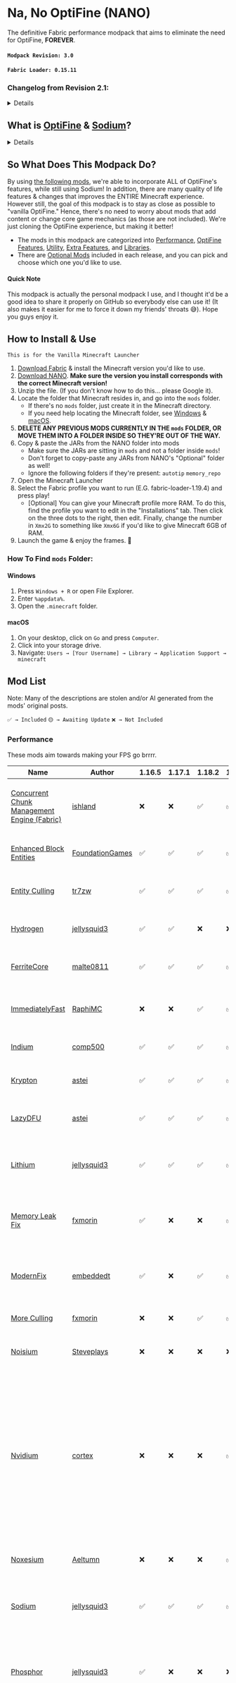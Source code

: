 # Na, No OptiFine (NANO)

The definitive Fabric performance modpack that aims to eliminate the need for OptiFine, **FOREVER**.

#### `Modpack Revision: 3.0`

#### `Fabric Loader: 0.15.11`
### Changelog from Revision 2.1:

<details>
<br>

**New Mods Added:**

- **[Centered Crosshair](https://modrinth.com/mod/centered-crosshair)**
    - Corrects the crosshair misalignment bug ([MC-157252](https://bugs.mojang.com/browse/MC-157252)).

- **[Concurrent Chunk Management Engine (Fabric)](https://modrinth.com/mod/c2me-fabric)**
    - Designed to improve the chunk performance of Minecraft.

- **[Disable Custom Worlds Advice](https://modrinth.com/mod/dcwa)**
    - Disables the "Experimental Features" warning for custom dimensions or settings.

- **[Noisium](https://modrinth.com/mod/noisium)**
    - Optimises world-gen for a better performance.

- **[Nvidium](https://modrinth.com/mod/nvidium)**
    - Boosts FPS significantly using Nvidia-specific OpenGL extensions.
    - ONLY WORKS ON NVIDIA 16 SERIES+!
    - MAY CAUSE CRASHES!
    - Will disable itself if the requirements aren't met and/or if shaders are enabled.

- **[pv-addon-sculk](https://modrinth.com/plugin/pv-addon-sculk)**
    - Warden and sculk sensors are triggered with proximity voice chat.
    - Requires [Plasmo Voice](https://modrinth.com/plugin/plasmo-voice).

- **[Server Pinger Fixer](https://modrinth.com/mod/serverpingerfixer)**
    - Improves how servers in the multiplayer list are pinged.
    - Replaced [fast-ip-ping](https://modrinth.com/mod/fast-ip-ping) from [Revision 2.1](./Revision%202.1.md) for 1.18.2+.

<br>

**Introduced for Older Minecraft Versions (1.16.5 and/or 1.17.1):**

- **[Audio Output](https://www.curseforge.com/minecraft/mc-mods/audio-output)**
    - Easily change Minecraft's audio output device without restarting the game.

- **[Hydrogen](https://modrinth.com/mod/hydrogen)**
    - Reduces Minecraft's memory usage.

- **[LambdaControls](https://modrinth.com/mod/lambdacontrols)**
    - Enables controller support.

- **[Ok Zoomer](https://modrinth.com/mod/ok-zoomer)**
    - Adds a highly-configurable zoom key.
    - Not included in 1.18.2+ as it's basically cheating.

- **[Phosphor](https://modrinth.com/mod/phosphor)**
    - Rewrites light engine for performance and fixes.

- **[Smooth Boot (Fabric)](https://modrinth.com/mod/smoothboot-fabric) / [ThreadTweak](https://modrinth.com/mod/threadtweak)**
    - Improves and tweaks Minecraft CPU scheduling.

- **[Sound Physics](https://modrinth.com/mod/soundphysics)**
    - Adds realistic sound attenuation, reverberation, and absorption through blocks.

</details>

## What is [OptiFine](https://www.optifine.net/home) & [Sodium](https://modrinth.com/mod/sodium)?

<details>
OptiFine is a very popular optimization mod that helps improve Minecraft's performance, and adds extra features that the vanilla client doesn't have. However, even while being a
performance mod, it's still very sluggish.

* E.G. Booting up the game or even changing resource packs takes foreverrrrrr...

Furthermore, the closed-source nature and intrusive characteristics of OptiFine pose challenges for other developers aiming to produce mods that are compatible with it.

Sodium is the free & open-source alternative to OptiFine that actually has **better performance**, and is compatible with a wide range of the Fabric mod ecosystem.
However, by itself, it lacks many of the beloved features from OptiFine, such as a zoom key, shader support, dynamic lighting, extreme customization with resource packs, etc.,
which can make transitioning out of OptiFine very difficult.
</details>

## So What Does This Modpack Do?

By using [the following mods](#mod-list), we're able to incorporate ALL of OptiFine's features, while still using Sodium! In addition, there are many quality of life
features & changes that improves the ENTIRE Minecraft experience. However still, the goal of this modpack is to stay as close as possible to "vanilla OptiFine." Hence,
there's no need to worry about mods that add content or change core game mechanics (as those are not included). We're just cloning the OptiFine experience, but
making it better!

* The mods in this modpack are categorized into [Performance](#performance), [OptiFine Features](#optifine-features), [Utility](#utility), [Extra Features](#extra-features),
  and [Libraries](#libraries).
* There are [Optional Mods](#optional) included in each release, and you can pick and choose which one you'd like to use.

#### Quick Note

This modpack is actually the personal modpack I use, and I thought it'd be a good idea to share it properly on GitHub so everybody else can use it! (It also makes it easier
for me to force it down my friends' throats 😅). Hope you guys enjoy it.

## How to Install & Use

`This is for the Vanilla Minecraft Launcher`

1. [Download Fabric](https://fabricmc.net/use/installer/) & install the Minecraft version you'd like to use.
2. [Download NANO](https://github.com/SirDanielIII/NANO/releases/). **Make sure the version you install corresponds with the correct Minecraft version!**
3. Unzip the file. (If you don't know how to do this... please Google it).
4. Locate the folder that Minecraft resides in, and go into the `mods` folder.
    * If there's no `mods` folder, just create it in the Minecraft directory.
    * If you need help locating the Minecraft folder, see [Windows](#windows) & [macOS](#macos).
5. **DELETE ANY PREVIOUS MODS CURRENTLY IN THE `mods` FOLDER, OR MOVE THEM INTO A FOLDER INSIDE SO THEY'RE OUT OF THE WAY.**
6. Copy & paste the JARs from the NANO folder into mods
    * Make sure the JARs are sitting in `mods` and not a folder inside `mods`!
    * Don't forget to copy-paste any JARs from NANO's "Optional" folder as well!
    * Ignore the following folders if they're present: `autotip` `memory_repo`
7. Open the Minecraft Launcher
8. Select the Fabric profile you want to run (E.G. fabric-loader-1.19.4) and press play!
    * [Optional] You can give your Minecraft profile more RAM. To do this, find the profile you want to edit in the "Installations" tab. Then click on the three dots to the right,
      then edit. Finally, change the number in `Xmx2G` to something like `Xmx6G` if you'd like to give Minecraft 6GB of RAM.
9. Launch the game & enjoy the frames. 🙂

### How To Find `mods` Folder:

#### Windows

1. Press `Windows + R` or open File Explorer.
2. Enter `%appdata%`.
3. Open the `.minecraft` folder.

#### macOS

1. On your desktop, click on `Go` and press `Computer`.
2. Click into your storage drive.
3. Navigate: `Users → [Your Username] → Library → Application Support → minecraft`

## Mod List

Note: Many of the descriptions are stolen and/or AI generated from the mods' original posts.

`✅ → Included` `🟡 → Awaiting Update` `❌ → Not Included`

### Performance

These mods aim towards making your FPS go brrrr.

| Name                                                                                | Author                                                       | 1.16.5 | 1.17.1 | 1.18.2 | 1.19.4 | 1.20.1 | 1.20.2 | 1.20.4 | 1.20.6 | Description                                                                                                                                                                                                                   |
|-------------------------------------------------------------------------------------|--------------------------------------------------------------|--------|--------|--------|--------|--------|--------|--------|--------|-------------------------------------------------------------------------------------------------------------------------------------------------------------------------------------------------------------------------------|
| [Concurrent Chunk Management Engine (Fabric)](https://modrinth.com/mod/c2me-fabric) | [ishland](https://modrinth.com/user/ishland)                 | ❌      | ❌      | ✅      | ✅      | ✅      | ✅      | ✅      | ✅      | Designed to improve chunk performance. <br/><br/>⚠️ Crashes on 1.17.1.                                                                                                                                                        |
| [Enhanced Block Entities](https://modrinth.com/mod/ebe)                             | [FoundationGames](https://modrinth.com/user/FoundationGames) | ✅      | ✅      | ✅      | ✅      | ✅      | ✅      | ✅      | 🟡     | Increases block entity rendering performance.                                                                                                                                                                                 |
| [Entity Culling](https://modrinth.com/mod/entityculling)                            | [tr7zw](https://modrinth.com/user/tr7zw)                     | ✅      | ✅      | ✅      | ✅      | ✅      | ✅      | ✅      | ✅      | Skips rendering non-visible Blocks/Entities.                                                                                                                                                                                  |
| [Hydrogen](https://modrinth.com/mod/hydrogen)                                       | [jellysquid3](https://modrinth.com/user/jellysquid3)         | ✅      | ✅      | ❌      | ❌      | ❌      | ❌      | ❌      | ❌      | Reduces Minecraft's memory usage.                                                                                                                                                                                             |
| [FerriteCore](https://modrinth.com/mod/ferrite-core)                                | [malte0811](https://modrinth.com/user/malte0811)             | ✅      | ✅      | ✅      | ✅      | ✅      | ✅      | ✅      | ✅      | Reduces Minecraft's memory usage.                                                                                                                                                                                             |
| [ImmediatelyFast](https://modrinth.com/mod/immediatelyfast)                         | [RaphiMC](https://modrinth.com/user/RaphiMC)                 | ❌      | ❌      | ✅      | ✅      | ✅      | ✅      | ✅      | ✅      | Improves immediate mode rendering performance.                                                                                                                                                                                |
| [Indium](https://modrinth.com/mod/indium)                                           | [comp500](https://modrinth.com/user/comp500)                 | ✅      | ✅      | ✅      | ✅      | ✅      | ✅      | ✅      | ✅      | Sodium addon for rendering optimization.                                                                                                                                                                                      |
| [Krypton](https://modrinth.com/mod/krypton)                                         | [astei](https://modrinth.com/user/astei)                     | ✅      | ✅      | ✅      | ✅      | ✅      | ✅      | ✅      | ✅      | Optimizes Minecraft networking stack.                                                                                                                                                                                         |
| [LazyDFU](https://modrinth.com/mod/lazydfu)                                         | [astei](https://modrinth.com/user/astei)                     | ✅      | ✅      | ✅      | ✅      | ✅      | ✅      | ✅      | ✅      | Defers unnecessary initialization work.                                                                                                                                                                                       |
| [Lithium](https://modrinth.com/mod/lithium)                                         | [jellysquid3](https://modrinth.com/user/jellysquid3)         | ✅      | ✅      | ✅      | ✅      | ✅      | ✅      | ✅      | ✅      | Optimizes systems without changing vanilla mechanics.                                                                                                                                                                         |
| [Memory Leak Fix](https://modrinth.com/mod/memoryleakfix)                           | [fxmorin](https://modrinth.com/user/fxmorin)                 | ✅      | ❌      | ❌      | ✅      | ✅      | ✅      | ✅      | ✅      | Fixes multiple memory leaks in Minecraft. <br/><br/>⚠️ Crashes on 1.17.1-1.18.2.                                                                                                                                              |
| [ModernFix](https://modrinth.com/mod/modernfix)                                     | [embeddedt](https://modrinth.com/user/embeddedt)             | ✅      | ❌      | ✅      | ✅      | ✅      | ✅      | ✅      | ✅      | Improves performance, reduces memory usage, and fixes bugs.                                                                                                                                                                   |
| [More Culling](https://modrinth.com/mod/moreculling)                                | [fxmorin](https://modrinth.com/user/fxmorin)                 | ❌      | ❌      | ✅      | ✅      | ✅      | ✅      | ✅      | ✅      | Improves culling for performance.                                                                                                                                                                                             |
| [Noisium](https://modrinth.com/mod/noisium)                                         | [Steveplays](https://modrinth.com/user/Steveplays)           | ❌      | ❌      | ❌      | ❌      | ✅      | ✅      | ✅      | ✅      | Optimises world-gen for a better performance.                                                                                                                                                                                 |
| [Nvidium](https://modrinth.com/mod/nvidium)                                         | [cortex](https://modrinth.com/user/cortex)                   | ❌      | ❌      | ❌      | ✅      | ✅      | ✅      | ✅      | ✅      | Boosts FPS by using Nvidia black f**king magic.  <br/><br/>⚠️ The mod only works on Nvidia 16 series+ systems; will disable itself if the requirements aren't met and/or if shaders are enabled. Mod may also crash the game. |
| [Noxesium](https://modrinth.com/mod/noxesium)                                       | [Aeltumn](https://modrinth.com/user/Aeltumn)                 | ❌      | ❌      | ❌      | ✅      | ✅      | ✅      | ✅      | ✅      | Speeds up custom model rendering and UIs.                                                                                                                                                                                     |
| [Sodium](https://modrinth.com/mod/sodium)                                           | [jellysquid3](https://modrinth.com/user/jellysquid3)         | ✅      | ✅      | ✅      | ✅      | ✅      | ✅      | ✅      | ✅      | Implements modern rendering engine for better performance.                                                                                                                                                                    |
| [Phosphor](https://modrinth.com/mod/phosphor)                                       | [jellysquid3](https://modrinth.com/user/jellysquid3)         | ✅      | ❌      | ❌      | ❌      | ❌      | ❌      | ❌      | ❌      | Rewrites light engine for performance and fixes.   <br/><br/>✏️ Replaces [Starlight](https://modrinth.com/mod/starlight) for 1.16.5.                                                                                          |
| [Starlight](https://modrinth.com/mod/starlight)                                     | [spottedleaf](https://modrinth.com/user/spottedleaf)         | ❌      | ✅      | ✅      | ✅      | ✅      | ✅      | ✅      | ❌      | Rewrites light engine for performance and fixes. <br/><br/>✏️ [Discontinued after 1.20.4](https://gist.github.com/Spottedleaf/6cc1acdd03a9b7ac34699bf5e8f1b85c)                                                               |
| [Smooth Boot (Fabric)](https://modrinth.com/mod/smoothboot-fabric)                  | [UltimateBoomer](https://modrinth.com/user/UltimateBoomer)   | ✅      | ✅      | ✅      | ✅      | ❌      | ❌      | ❌      | ❌      | Improves and tweaks Minecraft CPU scheduling. <br/><br/>✏️ Replaces [ThreadTweak](https://modrinth.com/mod/threadtweak) for 1.16.5-1.19.4.                                                                                    |
| [ThreadTweak](https://modrinth.com/mod/threadtweak)                                 | [getchoo](https://modrinth.com/user/getchoo)                 | ❌      | ❌      | ❌      | ❌      | ✅      | ✅      | ✅      | ✅      | Improves and tweaks Minecraft CPU scheduling. <br/><br/>✏️ Replaces [Smooth Boot (Fabric)](https://modrinth.com/mod/smoothboot-fabric) for 1.20+.                                                                             |

### OptiFine Features

These mods should emulate all if not most of OptiFine's features.

| Name                                                                            | Author                                                      | 1.16.5 | 1.17.1 | 1.18.2 | 1.19.4 | 1.20.1 | 1.20.2 | 1.20.4 | 1.20.6 | Description                                                                                                                                                                                                                               |
|---------------------------------------------------------------------------------|-------------------------------------------------------------|--------|--------|--------|--------|--------|--------|--------|--------|-------------------------------------------------------------------------------------------------------------------------------------------------------------------------------------------------------------------------------------------|
| [Animatica](https://modrinth.com/mod/animatica)                                 | [FundationGames](https://modrinth.com/user/FoundationGames) | ❌      | ✅      | ✅      | ✅      | ✅      | ✅      | ✅      | ✅      | Adds support for loading MCPatcher/OptiFine animated texture format.                                                                                                                                                                      |
| [Capes](https://modrinth.com/mod/capes)                                         | [caelthecolher](https://modrinth.com/user/caelthecolher)    | ✅      | ✅      | ✅      | ✅      | ✅      | ✅      | ✅      | ✅      | Allows the use of capes from Optifine, LabyMod, and MinecraftCapes Mod. <br/><br/>✏️ 1.16.5 version from [CurseForge](https://www.curseforge.com/minecraft/mc-mods/capes/files/all?page=1&pageSize=20&version=1.16.5&gameVersionTypeId=4) |
| [CIT Resewn](https://modrinth.com/mod/cit-resewn)                               | [shsupercm](https://modrinth.com/user/shsupercm)            | ❌      | ✅      | ✅      | ✅      | ✅      | ✅      | ✅      | 🟡     | Enables resourcepacks to replace item appearances based on conditions.                                                                                                                                                                    |
| [Continuity](https://modrinth.com/mod/continuity)                               | [peppercode1](https://modrinth.com/user/peppercode1)        | ❌      | ✅      | ✅      | ✅      | ✅      | ✅      | ✅      | ✅      | Enables connected textures & Optifine-format emissive textures.                                                                                                                                                                           |
| [(EMF) Entity Model Features](https://modrinth.com/mod/entity-model-features)   | [Traben](https://modrinth.com/user/Traben)                  | ❌      | ❌      | ✅      | ✅      | ✅      | ✅      | ✅      | ✅      | Adds support for OptiFine's Custom Entity Models (CEM).                                                                                                                                                                                   |
| [(ETF) Entity Texture Features](https://modrinth.com/mod/entitytexturefeatures) | [Traben](https://modrinth.com/user/Traben)                  | ✅      | ✅      | ✅      | ✅      | ✅      | ✅      | ✅      | ✅      | Adds emissive, random & custom texture support for entities.                                                                                                                                                                              |
| [Fabrishot](https://modrinth.com/mod/fabrishot)                                 | [ramidzkh](https://modrinth.com/user/ramidzkh)              | ✅      | ✅      | ✅      | ✅      | ✅      | ✅      | ✅      | ✅      | Enables taking screenshots larger than the game resolution (e.g., 8K).                                                                                                                                                                    |
| [FabricSkyBoxes](https://modrinth.com/mod/fabricskyboxes)                       | [AMereBagatelle](https://modrinth.com/user/AMereBagatelle)  | ✅      | ✅      | ✅      | ✅      | ✅      | ✅      | ✅      | ✅      | Allows defining custom skyboxes in resource packs.                                                                                                                                                                                        |
| [FabricSkyBoxes Interop](https://modrinth.com/mod/fabricskyboxes-interop)       | [FlashyReese](https://modrinth.com/user/FlashyReese)        | ✅      | ✅      | ✅      | ✅      | ✅      | ✅      | ✅      | ✅      | Provides FabricSkyBoxes Interoperability for MCPatcher/OptiFine Skies.                                                                                                                                                                    |
| [Iris Shaders](https://modrinth.com/mod/iris)                                   | [coderbot](https://modrinth.com/user/coderbot)              | ✅      | ✅      | ✅      | ✅      | ✅      | ✅      | ✅      | ✅      | Introduces shader support.                                                                                                                                                                                                                |
| [LambDynamicLights](https://modrinth.com/mod/lambdynamiclights)                 | [LambdAurora](https://modrinth.com/user/LambdAurora)        | ✅      | ✅      | ✅      | ✅      | ✅      | ✅      | ✅      | 🟡     | Adds dynamic lights for torches, etc.                                                                                                                                                                                                     |
| [Ok Zoomer](https://modrinth.com/mod/ok-zoomer)                                 | [Ennui](https://modrinth.com/user/Ennui)                    | ✅      | ✅      | ❌      | ❌      | ❌      | ❌      | ❌      | ❌      | Adds a highly-configurable zoom key. <br/><br/>✏️ Not included in 1.18.2+ as it's basically cheating.                                                                                                                                     |
| [Logical Zoom](https://modrinth.com/mod/logical-zoom)                           | [LogicalGeekBoy](https://modrinth.com/user/LogicalGeekBoy)  | ❌      | ❌      | ✅      | ✅      | ✅      | ✅      | ✅      | ✅      | Adds a zoom button similar to OptiFine's.                                                                                                                                                                                                 |
| [OptiGUI](https://modrinth.com/mod/optigui)                                     | [opekope2](https://modrinth.com/user/opekope2)              | ❌      | ❌      | ✅      | ✅      | ✅      | ✅      | ✅      | ✅      | Enables texture customization of in-game GUIs with resource packs.                                                                                                                                                                        |
| [Sodium Extra](https://modrinth.com/mod/sodium-extra)                           | [FlashyReese](https://modrinth.com/user/FlashyReese)        | ✅      | ✅      | ✅      | ✅      | ✅      | ✅      | ✅      | ✅      | Brings OptiFine's eye-candy options to Sodium, with performance improvements.                                                                                                                                                             |

### Utility

These are included to improve the existing features in Minecraft.

| Name                                                                      | Author                                                        | 1.16.5 | 1.17.1 | 1.18.2 | 1.19.4 | 1.20.1 | 1.20.2 | 1.20.4 | 1.20.6 | Description                                                                                      |
|---------------------------------------------------------------------------|---------------------------------------------------------------|--------|--------|--------|--------|--------|--------|--------|--------|--------------------------------------------------------------------------------------------------|
| [AdvancementInfo](https://modrinth.com/mod/advancementinfo)               | [Giselbaer](https://modrinth.com/user/Giselbaer)              | ✅      | ✅      | ✅      | ✅      | ✅      | ❌      | ✅      | ✅      | Enlarges the default advancements UI and adds an info panel.                                     |
| [Audio Output](https://www.curseforge.com/minecraft/mc-mods/audio-output) | [maximumgame](https://www.curseforge.com/members/maximumgame) | ✅      | ✅      | ❌      | ❌      | ❌      | ❌      | ❌      | ❌      | Easily change Minecraft's audio output device without restarting the game.                       |
| [Better Statistics Screen](https://modrinth.com/mod/better-stats)         | [TheCSDev](https://modrinth.com/user/TheCSDev)                | ❌      | ❌      | ✅      | ✅      | ✅      | ✅      | ✅      | ✅      | Improves the usefulness of the default statistics screen.                                        |
| [Centered Crosshair](https://modrinth.com/mod/centered-crosshair)         | [JustAlittleWolf](https://modrinth.com/user/JustAlittleWolf)  | ❌      | ❌      | ❌      | ❌      | ✅      | ✅      | ✅      | ✅      | Corrects the crosshair misalignment bug ([MC-157252](https://bugs.mojang.com/browse/MC-157252)). |
| [Dynamic FPS](https://modrinth.com/mod/dynamic-fps)                       | [juliand665](https://modrinth.com/user/juliand665)            | ✅      | ✅      | ✅      | ✅      | ✅      | ✅      | ✅      | ✅      | Automatically adjusts rendering speed based on focus or visibility.                              |
| [Language Reload](https://modrinth.com/mod/language-reload)               | [Jerozgen](https://modrinth.com/user/Jerozgen)                | ❌      | ✅      | ✅      | ✅      | ✅      | ✅      | ✅      | ✅      | Introduces quality of life changes related to languages.                                         |
| [MixinTrace](https://modrinth.com/mod/mixintrace)                         | [comp500](https://modrinth.com/user/comp500)                  | ❌      | ✅      | ✅      | ✅      | ✅      | ✅      | ✅      | ✅      | Adds mixin details to crash reports for debugging.                                               |
| [Mod Menu](https://modrinth.com/mod/modmenu)                              | [Prospector](https://modrinth.com/user/Prospector)            | ✅      | ✅      | ✅      | ✅      | ✅      | ✅      | ✅      | ✅      | Provides a mod menu to view installed mods.                                                      |
| [No Telemetry](https://modrinth.com/mod/no-telemetry)                     | [kb1000](https://modrinth.com/user/kb1000)                    | ❌      | ❌      | ✅      | ✅      | ✅      | ✅      | ✅      | ✅      | Disables telemetry introduced in Minecraft 21w38a.                                               |
| [Not Enough Crashes](https://modrinth.com/mod/notenoughcrashes)           | [natanfudge](https://modrinth.com/user/natanfudge)            | ❌      | ❌      | ❌      | ✅      | ✅      | ✅      | ✅      | ✅      | Allows resuming gameplay after Minecraft crashes.  <br/><br/>⚠️ Crashes in 1.18.2 and before.    |
| [Reese's Sodium Options](https://modrinth.com/mod/reeses-sodium-options)  | [FlashyReese](https://modrinth.com/user/FlashyReese)          | ✅      | ✅      | ✅      | ✅      | ✅      | ✅      | ✅      | ✅      | Enhances Sodium's Options Screen for better user experience.                                     |
| [fast-ip-ping](https://modrinth.com/mod/fast-ip-ping)                     | [fallen-breath](https://modrinth.com/user/fallen-breath)      | ✅      | ✅      | ❌      | ❌      | ❌      | ❌      | ❌      | ❌      | Fixes "Can't connect to server" on refresh.                                                      |
| [Server Pinger Fixer](https://modrinth.com/mod/serverpingerfixer)         | [JustAlittleWolf](https://modrinth.com/user/JustAlittleWolf)  | ❌      | ❌      | ✅      | ✅      | ✅      | ✅      | ✅      | ✅      | Improves how servers in the multiplayer list are pinged.                                         |
| [ToolTipFix](https://modrinth.com/mod/tooltipfix)                         | [kyrptonaught](https://modrinth.com/user/kyrptonaught)        | ❌      | ✅      | ✅      | ✅      | ✅      | ✅      | ✅      | ✅      | Corrects tooltips to prevent them from running off the screen.                                   |
| [Your Options Shall Be Respected (YOSBR)](https://modrinth.com/mod/yosbr) | [shedaniel](https://modrinth.com/user/shedaniel)              | ✅      | ✅      | ✅      | ✅      | ✅      | ✅      | ✅      | ✅      | Preserves settings across different Minecraft versions.                                          |

### Extra Features

Doesn't add new content and/or change the core game mechanics. They just complement the current experience.

| Name                                                                        | Author                                                         | 1.16.5 | 1.17.1 | 1.18.2 | 1.19.4 | 1.20.1 | 1.20.2 | 1.20.4 | 1.20.6 | Description                                                                                |
|-----------------------------------------------------------------------------|----------------------------------------------------------------|--------|--------|--------|--------|--------|--------|--------|--------|--------------------------------------------------------------------------------------------|
| [Controlling](https://modrinth.com/mod/controlling)                         | [jaredlll08](https://modrinth.com/user/jaredlll08)             | ✅      | ✅      | ✅      | ✅      | ✅      | ✅      | ✅      | ✅      | Adds a search bar to the Key-Bindings menu.                                                |
| [Disable Custom Worlds Advice](https://modrinth.com/mod/dcwa)               | [rdvdev2](https://modrinth.com/user/rdvdev2)                   | ✅      | ✅      | ✅      | ✅      | ✅      | ✅      | ✅      | 🟡     | Disables the "Experimental Features" warning for custom dimensions or settings.            |
| [Falling Leaves](https://modrinth.com/mod/fallingleaves)                    | [randommcsomethin](https://modrinth.com/user/randommcsomethin) | ✅      | ✅      | ✅      | ✅      | ✅      | ✅      | ✅      | ✅      | Introduces a particle effect to leaf blocks.                                               |
| [LambdaControls](https://modrinth.com/mod/lambdacontrols)                   | [LambdAurora](https://modrinth.com/user/LambdAurora)           | ✅      | ✅      | ❌      | ❌      | ❌      | ❌      | ❌      | ❌      | Enables controller support.                                                                |
| [MidnightControls](https://modrinth.com/mod/midnightcontrols)               | [Motschen](https://modrinth.com/user/Motschen)                 | ❌      | ❌      | ✅      | ✅      | ✅      | ✅      | ✅      | ✅      | Enables controller support.                                                                |
| [More Chat History](https://modrinth.com/mod/morechathistory)               | [JackFred2](https://modrinth.com/user/JackFred2)               | ✅      | ✅      | ✅      | ✅      | ✅      | ✅      | ✅      | ✅      | Increases the maximum length of chat history.                                              |
| [No Chat Reports](https://modrinth.com/mod/no-chat-reports)                 | [Aizistral](https://modrinth.com/user/Aizistral)               | ❌      | ❌      | ❌      | ✅      | ✅      | ✅      | ✅      | ✅      | Removes cryptographic signatures from chat messages in Minecraft 1.19.1+ (when possible).  |
| [Screenshot to Clipboard](https://modrinth.com/mod/screenshot-to-clipboard) | [comp500](https://modrinth.com/user/comp500)                   | ✅      | ✅      | ✅      | ✅      | ✅      | ✅      | ✅      | ✅      | Copies screenshots to the clipboard.                                                       |
| [ViaFabricPlus](https://modrinth.com/mod/viafabricplus)                     | [FlorianMichael](https://modrinth.com/user/FlorianMichael)     | ❌      | ❌      | ❌      | ❌      | ✅      | ✅      | ✅      | ✅      | Allows seamless switching between Minecraft versions in Multiplayer.                       |
| [Technopig](https://modrinth.com/mod/technomodel)                           | [thecolonel63](https://modrinth.com/user/thecolonel63)         | ❌      | ❌      | ✅      | ✅      | ✅      | ✅      | ✅      | ✅      | Adds a crown to any pig named "Technoblade". <br/><br/>⚠️ Doesn't boot properly on 1.17.1. |

### Libraries

These are needed for some mods to work properly.

| Name                                                                      | Author                                             | 1.16.5 | 1.17.1 | 1.18.2 | 1.19.4 | 1.20.1 | 1.20.2 | 1.20.4 | 1.20.6 | Description                                |
|---------------------------------------------------------------------------|----------------------------------------------------|--------|--------|--------|--------|--------|--------|--------|--------|--------------------------------------------|
| [Cloth Config API](https://modrinth.com/mod/cloth-config)                 | [shedaniel](https://modrinth.com/user/shedaniel)   | ✅      | ✅      | ✅      | ✅      | ✅      | ✅      | ✅      | ✅      | Required for Falling Leaves & More Culling |
| [Fabric API](https://modrinth.com/mod/fabric-api)                         | [modmuss50](https://modrinth.com/user/modmuss50)   | ✅      | ✅      | ✅      | ✅      | ✅      | ✅      | ✅      | ✅      | Required for most mods                     |
| [Fabric Language Kotlin](https://modrinth.com/mod/fabric-language-kotlin) | [modmuss50](https://modrinth.com/user/modmuss50)   | ✅      | ✅      | ✅      | ✅      | ✅      | ✅      | ✅      | ✅      | Required for Capes & OptiGUI               |
| [Searchables](https://modrinth.com/mod/searchables)                       | [jaredlll08](https://modrinth.com/user/jaredlll08) | ✅      | ✅      | ✅      | ✅      | ✅      | ✅      | ✅      | ✅      | Required for Controlling                   |

### Optional

Fun mods that can be useful, and don't really belong in the core NANO package.

| Name                                                                          | Author                                               | 1.16.5 | 1.17.1 | 1.18.2 | 1.19.4 | 1.20.1 | 1.20.2 | 1.20.4 | 1.20.6 | Description                                                                                                                                                                                                                                                 |
|-------------------------------------------------------------------------------|------------------------------------------------------|--------|--------|--------|--------|--------|--------|--------|--------|-------------------------------------------------------------------------------------------------------------------------------------------------------------------------------------------------------------------------------------------------------------|
| [AppleSkin](https://modrinth.com/mod/appleskin)                               | [squeek502](https://modrinth.com/user/squeek502)     | ✅      | ✅      | ✅      | ✅      | ✅      | ✅      | ✅      | ✅      | Enhances food/hunger HUD with saturation display.                                                                                                                                                                                                           |
| [CraftPresence](https://modrinth.com/mod/craftpresence)                       | [CDAGaming_](https://modrinth.com/user/CDAGaming)    | ✅      | ✅      | ✅      | ✅      | ✅      | ✅      | ✅      | ✅      | Customizes how you appear on Discord's Rich Presence while playing Minecraft.                                                                                                                                                                               |
| [Dark Loading Screen](https://modrinth.com/mod/dark-loading-screen)           | [A5b84](https://modrinth.com/user/A5b84)             | ✅      | ✅      | ✅      | ✅      | ✅      | ✅      | ✅      | ✅      | Darkens the loading screen for a sleeker look.                                                                                                                                                                                                              |
| [Plasmo Voice](https://modrinth.com/plugin/plasmo-voice)                      | [kpids](https://modrinth.com/user/kpids)             | ✅      | ✅      | ✅      | ✅      | ✅      | ✅      | ✅      | ✅      | Proximity voice chat with advanced features.                                                                                                                                                                                                                |
| [Presence Footsteps](https://modrinth.com/mod/presence-footsteps)             | [Sollace](https://modrinth.com/user/Sollace)         | ✅      | ✅      | ✅      | ✅      | ✅      | ✅      | ✅      | ✅      | Adds dynamic block sound effects to player movement.                                                                                                                                                                                                        |
| [Replay Mod](https://modrinth.com/mod/replaymod)                              | [Johni0702](https://modrinth.com/user/Johni0702)     | ✅      | ✅      | ✅      | ✅      | ✅      | ✅      | ✅      | 🟡     | Record, replay, and share your Minecraft adventures. <br/><br/>⚠️ Regarding 1.20.2+, in my testing, replay files can't be played back if you join a proxy server, and then record after switching servers in the same session (at least with this modpack). |                                                                                                                    |
| [Remove Reloading Screen](https://modrinth.com/mod/rrls)                      | [dima_dencep](https://modrinth.com/user/dima_dencep) | ✅      | ❌      | ✅      | ✅      | ✅      | ✅      | ✅      | ✅      | Loads resource packs in the background & removes its loading screen.<br/><br/>⚠️ Warning: Replay Mod exports will have a high chance of failing if this is installed alongside it.                                                                          |
| [Sound Physics](https://modrinth.com/mod/soundphysics)                        | [thedocruby](https://modrinth.com/user/thedocruby)   | ❌      | ✅      | ✅      | ❌      | ❌      | ❌      | ❌      | ❌      | Adds realistic sound attenuation, reverberation, and absorption through blocks. <br/><br/>✏️ Replaces [Sound Physics Remastered](https://modrinth.com/mod/sound-physics-remastered) for 1.17.1 & 1.18.2                                                     |
| [Sound Physics Remastered](https://modrinth.com/mod/sound-physics-remastered) | [henkelmax](https://modrinth.com/user/henkelmax)     | ❌      | ❌      | ❌      | ✅      | ✅      | ✅      | ✅      | ✅      | Adds realistic sound attenuation, reverberation, and absorption through blocks. <br/><br/>✏️ Replaces [Sound Physics](https://modrinth.com/mod/soundphysics) for 1.19.4+                                                                                    |
| [World Edit](https://modrinth.com/plugin/worldedit)                           | [me4502](https://modrinth.com/user/me4502)           | ✅      | ✅      | ✅      | ✅      | ✅      | ✅      | ✅      | ✅      | In-game map editor for Minecraft. <br/><br/>✏️ 1.16.5 to 1.19.4 versions are downloaded from [CurseForge](https://www.curseforge.com/minecraft/mc-mods/worldedit)                                                                                           |
| [pv-addon-replaymod](https://modrinth.com/mod/pv-addon-replaymod)             | [kpids](https://modrinth.com/user/kpids)             | ❌      | ❌      | ❌      | ✅      | ✅      | ✅      | ✅      | 🟡     | Records voice chat in ReplayMod recordings. <br/><br/>✏️ Requires [Plasmo Voice](https://modrinth.com/plugin/plasmo-voice) & Replay Mod.                                                                                                                    |                                                                                 |
| [pv-addon-sound-physics](https://modrinth.com/mod/pv-addon-soundphysics/)     | [kpids](https://modrinth.com/user/kpids)             | ❌      | ❌      | ❌      | ✅      | ✅      | ✅      | ✅      | ✅      | Integrates sound physics with [Plasmo Voice](https://modrinth.com/plugin/plasmo-voice). <br/><br/>✏️ Requires [Plasmo Voice](https://modrinth.com/plugin/plasmo-voice) & Sound Physics Remastered.                                                          |
| [pv-addon-sculk](https://modrinth.com/plugin/pv-addon-sculk)                  | [kpids](https://modrinth.com/user/kpids)             | ❌      | ❌      | ❌      | ✅      | ✅      | ✅      | ✅      | ✅      | Warden and sculk sensors are triggered with proximity voice chat. <br/><br/>✏️ Requires [Plasmo Voice](https://modrinth.com/plugin/plasmo-voice).                                                                                                           |
